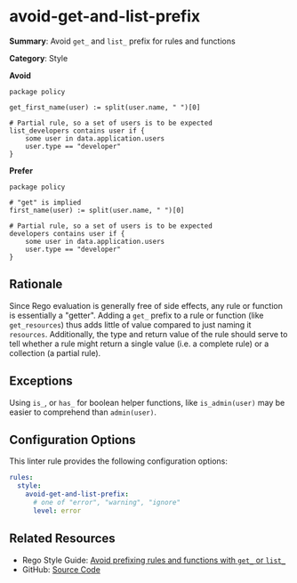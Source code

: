 # avoid-get-and-list-prefix

**Summary**: Avoid `get_` and `list_` prefix for rules and functions

**Category**: Style

**Avoid**
```rego
package policy

get_first_name(user) := split(user.name, " ")[0]

# Partial rule, so a set of users is to be expected
list_developers contains user if {
    some user in data.application.users
    user.type == "developer"
}
```

**Prefer**
```rego
package policy

# "get" is implied
first_name(user) := split(user.name, " ")[0]

# Partial rule, so a set of users is to be expected
developers contains user if {
    some user in data.application.users
    user.type == "developer"
}
```

## Rationale

Since Rego evaluation is generally free of side effects, any rule or function is essentially a "getter". Adding a
`get_` prefix to a rule or function (like `get_resources`) thus adds little of value compared to just naming it
`resources`. Additionally, the type and return value of the rule should serve to tell whether a rule might return a
single value (i.e. a complete rule) or a collection (a partial rule).

## Exceptions

Using `is_`, or `has_` for boolean helper functions, like `is_admin(user)` may be easier to comprehend than
`admin(user)`.

## Configuration Options

This linter rule provides the following configuration options:

```yaml
rules:
  style:
    avoid-get-and-list-prefix:
      # one of "error", "warning", "ignore"
      level: error
```

## Related Resources

- Rego Style Guide: [Avoid prefixing rules and functions with `get_` or `list_`](https://github.com/StyraInc/rego-style-guide#avoid-prefixing-rules-and-functions-with-get_-or-list_)
- GitHub: [Source Code](https://github.com/open-policy-agent/regal/blob/main/bundle/regal/rules/style/avoid-get-and-list-prefix/avoid_get_and_list_prefix.rego)
